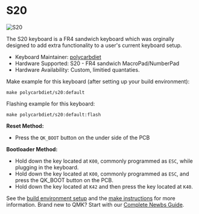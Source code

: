 # S20

![S20](https://i.imgur.com/RvOACqR.jpg?1)

The S20 keyboard is a FR4 sandwich keyboard which was orginally designed to add extra functionality to a user's current keyboard setup.

* Keyboard Maintainer: [polycarbdiet](https://github.com/polycarbdiet)
* Hardware Supported: S20 - FR4 sandwich MacroPad/NumberPad
* Hardware Availability: Custom, limitied quantaties. 

Make example for this keyboard (after setting up your build environment):

    make polycarbdiet/s20:default

Flashing example for this keyboard:

    make polycarbdiet/s20:default:flash

**Reset Method:** 
- Press the `QK_BOOT` button on the under side of the PCB  

**Bootloader Method:** 
- Hold down the key located at `K00`, commonly programmed as `ESC`, while plugging in the keyboard.
- Hold down the key located at `K00`, commonly programmed as `ESC`, and press the QK_BOOT button on the PCB.
- Hold down the key located at `K42` and then press the key located at `K40`.

See the [build environment setup](https://docs.qmk.fm/#/getting_started_build_tools) and the [make instructions](https://docs.qmk.fm/#/getting_started_make_guide) for more information. Brand new to QMK? Start with our [Complete Newbs Guide](https://docs.qmk.fm/#/newbs).
